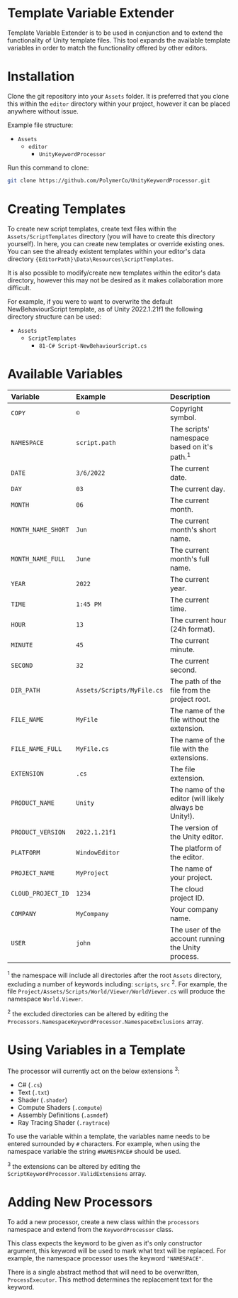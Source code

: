 # Template Variable Extender

Template Variable Extender is to be used in conjunction and to extend the functionality of Unity template files. This
tool expands the available template variables in order to match the functionality offered by other editors.

# Installation

Clone the git repository into your `Assets` folder. It is preferred that you clone this within the `editor` directory
within your project, however it can be placed anywhere without issue.

Example file structure:

- `Assets`
    - `editor`
        - `UnityKeywordProcessor`

Run this command to clone:

```bash
git clone https://github.com/PolymerCo/UnityKeywordProcessor.git
```

# Creating Templates

To create new script templates, create text files within the `Assets/ScriptTemplates` directory (you will have to create
this directory yourself). In here, you can create new templates or override existing ones. You can see the already
existent templates within your editor's data directory `{EditorPath}\Data\Resources\ScriptTemplates`.

It is also possible to modify/create new templates within the editor's data directory, however this may not be desired
as it makes collaboration more difficult.

For example, if you were to want to overwrite the default NewBehaviourScript template, as of Unity 2022.1.21f1 the
following directory structure can be used:

- `Assets`
    - `ScriptTemplates`
        - `81-C# Script-NewBehaviourScript.cs`

# Available Variables

| Variable           | Example                    | Description                                            |
|:-------------------|:---------------------------|:-------------------------------------------------------|
| `COPY`             | `©`                        | Copyright symbol.                                      |
| `NAMESPACE`        | `script.path`              | The scripts' namespace based on it's path.<sup>1</sup> |
| `DATE`             | `3/6/2022`                 | The current date.                                      |
| `DAY`              | `03`                       | The current day.                                       |
| `MONTH`            | `06`                       | The current month.                                     |
| `MONTH_NAME_SHORT` | `Jun`                      | The current month's short name.                        |
| `MONTH_NAME_FULL`  | `June`                     | The current month's full name.                         |
| `YEAR`             | `2022`                     | The current year.                                      |
| `TIME`             | `1:45 PM`                  | The current time.                                      |
| `HOUR`             | `13`                       | The current hour (24h format).                         |
| `MINUTE`           | `45`                       | The current minute.                                    |
| `SECOND`           | `32`                       | The current second.                                    |
| `DIR_PATH`         | `Assets/Scripts/MyFile.cs` | The path of the file from the project root.            |
| `FILE_NAME`        | `MyFile`                   | The name of the file without the extension.            |
| `FILE_NAME_FULL`   | `MyFile.cs`                | The name of the file with the extensions.              |
| `EXTENSION`        | `.cs`                      | The file extension.                                    |
| `PRODUCT_NAME`     | `Unity`                    | The name of the editor (will likely always be Unity!). |
| `PRODUCT_VERSION`  | `2022.1.21f1`              | The version of the Unity editor.                       |
| `PLATFORM`         | `WindowEditor`             | The platform of the editor.                            |
| `PROJECT_NAME`     | `MyProject`                | The name of your project.                              |
| `CLOUD_PROJECT_ID` | `1234`                     | The cloud project ID.                                  |
| `COMPANY`          | `MyCompany`                | Your company name.                                     |
| `USER`             | `john`                     | The user of the account running the Unity process.     |

<sup>1</sup> the namespace will include all directories after the root `Assets` directory, excluding a number of
keywords including: `scripts`, `src` <sup>2</sup>. For example, the
file `Project/Assets/Scripts/World/Viewer/WorldViewer.cs` will produce the namespace `World.Viewer`.

<sup>2</sup> the excluded directories can be altered by editing
the `Processors.NamespaceKeywordProcessor.NamespaceExclusions` array.

# Using Variables in a Template

The processor will currently act on the below extensions <sup>3</sup>:

- C# (`.cs`)
- Text (`.txt`)
- Shader (`.shader`)
- Compute Shaders (`.compute`)
- Assembly Definitions (`.asmdef`)
- Ray Tracing Shader (`.raytrace`)

To use the variable within a template, the variables name needs to be entered surrounded by `#` characters. For example,
when using the namespace variable the string `#NAMESPACE#` should be used.

<sup>3</sup> the extensions can be altered by editing the `ScriptKeywordProcessor.ValidExtensions` array.

# Adding New Processors

To add a new processor, create a new class within the `processors` namespace and extend from the `KeywordProcessor`
class.

This class expects the keyword to be given as it's only constructor argument, this keyword will be used to mark what
text will be replaced. For example, the namespace processor uses the keyword `"NAMESPACE"`.

There is a single abstract method that will need to be overwritten, `ProcessExecutor`. This method determines the
replacement text for the keyword.  
